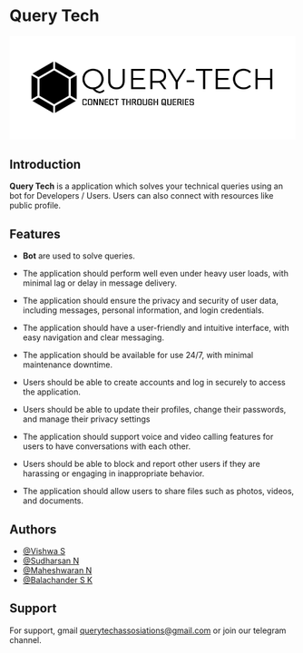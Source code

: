 # Query Tech
<p align="center">
  <a  href="#">
    <img src="https://github.com/Query-Tech/Chat-Application/blob/master/image/logo-black.png" alt=" Query Tech">
  </a>
</p>


## Introduction

**Query Tech** is a application which solves your technical queries using an bot for Developers / Users. Users can also connect with resources  like  public profile.
## Features

- **Bot** are used to solve queries.
- The application should perform well even under heavy user loads, with minimal lag or delay in message delivery.

- The application should ensure the privacy and security of user data, including messages, personal information, and login credentials.

- The application should have a user-friendly and intuitive interface, with easy navigation and clear messaging.

- The application should be available for use 24/7, with minimal maintenance downtime.

- Users should be able to create accounts and log in securely to access the application.

- Users should be able to update their profiles, change their passwords, and manage their privacy settings

- The application should support voice and video calling features for users to have conversations with each other.

- Users should be able to block and report other users if they are harassing or engaging in inappropriate behavior.

- The application should allow users to share files such as photos, videos, and documents.

 


## Authors

- [@Vishwa S](https://github.com/Vishwa20-5)
- [@Sudharsan N](https://github.com/Harish7777777)
- [@Maheshwaran N](https://github.com/Mahesh8072)
- [@Balachander S K](https://github.com/Balachander9360)
## Support

For support, gmail querytechassosiations@gmail.com or join our telegram channel.

